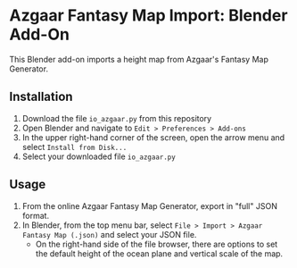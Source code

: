 # Azgaar Fantasy Map Import: Blender Add-On

This Blender add-on imports a height map from Azgaar's Fantasy Map Generator.

## Installation

1. Download the file `io_azgaar.py` from this repository
2. Open Blender and navigate to `Edit > Preferences > Add-ons`
3. In the upper right-hand corner of the screen, open the arrow menu and select `Install from Disk...`
4. Select your downloaded file `io_azgaar.py`

## Usage

1. From the online Azgaar Fantasy Map Generator, export in "full" JSON format.
2. In Blender, from the top menu bar, select `File > Import > Azgaar Fantasy Map (.json)` and select your JSON file.
    - On the right-hand side of the file browser, there are options to set the default height of the ocean plane and vertical scale of the map.